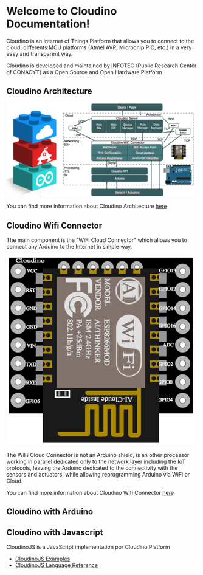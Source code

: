 Welcome to Cloudino Documentation!
===================
Cloudino is an Internet of Things Platform that allows you to connect to the cloud, differents MCU platforms (Atmel AVR, Microchip PIC, etc.) in a very easy and transparent way.

Cloudino is developed and maintained by INFOTEC (Public Research Center of CONACYT) as a Open Source and Open Hardware Platform

## Cloudino Architecture

![Cloudino Architecture](https://github.com/Cloudino/Cloudino-Doc/raw/master/Cloudino_Achitecture.png)

You can find more information about Cloudino Architecture [here](https://github.com/Cloudino/Cloudino-Doc/wiki/Cloudino-Arquitecture)

## Cloudino Wifi Connector
The main component is the "WiFi Cloud Connector" which allows you to connect any Arduino to the Internet in simple way.

![Cloudino CC](https://github.com/Cloudino/Cloudino-Doc/raw/master/Cloudino.png)

The WiFi Cloud Connector is not an Arduino shield, is an other processor working in parallel dedicated only to the network layer including the IoT protocols, leaving the Arduino dedicated to the connectivity with the sensors and actuators, while allowing reprogramming Arduino via WiFi or Cloud.

You can find more information about Cloudino Wifi Connector [here](https://github.com/Cloudino/Cloudino-Doc/wiki/Cloudino-WiFi-Connector)


## Cloudino with Arduino

## Cloudino with Javascript
CloudinoJS is a JavaScript implementation por Cloudino Platform

* [CloudinoJS Examples](https://github.com/Cloudino/Cloudino-Doc/wiki/CloudinoJS-Examples)
* [CloudinoJS Language Reference](https://github.com/Cloudino/Cloudino-Doc/wiki/CloudinoJS-Language-Reference)
